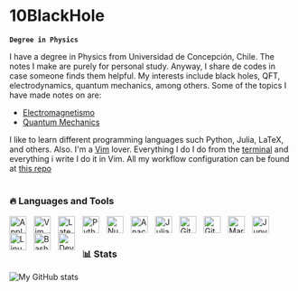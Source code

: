 # 10BlackHole

**`Degree in Physics`**

I have a degree in Physics from Universidad de Concepción, Chile. The notes I make are purely for personal study. Anyway, I share de codes in case someone finds them helpful. My interests include black holes, QFT, electrodynamics, quantum mechanics, among others. Some of the topics I have made notes on are:
- [Electromagnetismo](https://github.com/10blackhole/electomagnetismo)
- [Quantum Mechanics](https://github.com/10blackhole/quantum-mechanics)

I like to learn different programming languages such Python, Julia, LaTeX, and others. Also. I'm a [Vim](https://github.com/10blackhole/config/blob/main/.vimrc) lover. Everything I do I do from the [terminal](https://github.com/10blackhole/config/tree/main/kitty) and everything i write I do it in Vim. All my workflow configuration can be found at [this repo](https://github.com/10blackhole/config)
<br>

#

### 🔥  Languages and Tools

<img align="left" alt="Apple" width="30px" style="padding-right:10px;" src="https://cdn.jsdelivr.net/gh/devicons/devicon/icons/apple/apple-original.svg" />
<img align="left" alt="Vim" width="30px" style="padding-right:10px;" src="https://cdn.jsdelivr.net/gh/devicons/devicon/icons/vim/vim-original.svg" />
<img align="left" alt="Latex" width="30px" style="padding-right:10px;" src="https://cdn.jsdelivr.net/gh/devicons/devicon/icons/latex/latex-original.svg" />
<img align="left" alt="Python" width="30px" style="padding-right:10px;" src="https://cdn.jsdelivr.net/gh/devicons/devicon/icons/python/python-plain.svg" />
<img align="left" alt="Numpy" width="30px" style="padding-right:10px;" src="https://cdn.jsdelivr.net/gh/devicons/devicon/icons/numpy/numpy-original.svg" />
<img align="left" alt="Anaconda" width="30px" style="padding-right:10px;" src="https://cdn.jsdelivr.net/gh/devicons/devicon/icons/anaconda/anaconda-original.svg" />
<img align="left" alt="Julia" width="30px" style="padding-right:10px;" src="https://cdn.jsdelivr.net/gh/devicons/devicon/icons/julia/julia-original.svg" />
<img align="left" alt="Git" width="30px" style="padding-right:10px;" src="https://cdn.jsdelivr.net/gh/devicons/devicon/icons/git/git-original.svg" />
<img align="left" alt="GitHub" width="30px" style="padding-right:10px;" src="https://cdn.jsdelivr.net/gh/devicons/devicon/icons/github/github-original.svg" />
<img align="left" alt="Markdown" width="30px" style="padding-right:10px;" src="https://cdn.jsdelivr.net/gh/devicons/devicon/icons/markdown/markdown-original.svg" />
<img align="left" alt="Jupyter" width="30px" style="padding-right:10px;" src="https://cdn.jsdelivr.net/gh/devicons/devicon/icons/jupyter/jupyter-original.svg" />
<img align="left" alt="Linux" width="30px" style="padding-right:10px;" src="https://cdn.jsdelivr.net/gh/devicons/devicon/icons/linux/linux-original.svg" />
<img align="left" alt="Bash" width="30px" style="padding-right:10px;" src="https://cdn.jsdelivr.net/gh/devicons/devicon/icons/bash/bash-original.svg" />
<img align="left" alt="Dev-icon" width="30px" style="padding-right:10px;" src="https://cdn.jsdelivr.net/gh/devicons/devicon/icons/devicon/devicon-original.svg" />
<br />

# 

### 📊 Stats
![My GitHub stats](https://github-readme-stats.vercel.app/api?username=10BlackHole&show_icons=true&theme=radical&bg_color=1e1e2e&text_color=cdd6f4&icon_color=cba6f7&title_color=94e2d5)

#




